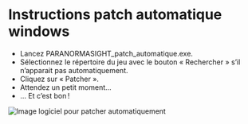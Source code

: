 # Instructions patch automatique windows

- Lancez PARANORMASIGHT_patch_automatique.exe.
- Sélectionnez le répertoire du jeu avec le bouton « Rechercher » s’il n’apparait pas automatiquement.
- Cliquez sur « Patcher ».
- Attendez un petit moment…
- … Et c’est bon !

![Image logiciel pour patcher automatiquement](/assets/jeu/paranormasight/jeufr/installation/logiciel_patch_auto.webp)